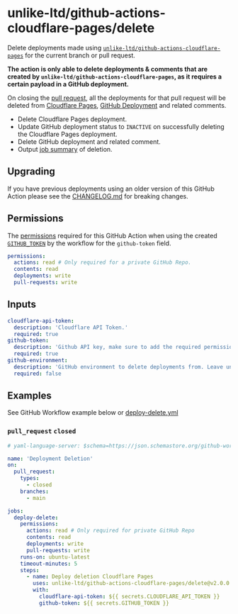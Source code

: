 # unlike-ltd/github-actions-cloudflare-pages/delete

Delete deployments made using [`unlike-ltd/github-actions-cloudflare-pages`](../README.md) for the current branch or pull request.

**The action is only able to delete deployments & comments that are created by `unlike-ltd/github-actions-cloudflare-pages`, as it requires a certain payload in a GitHub deployment.**

On closing the [pull request], all the deployments for that pull request will be deleted from [Cloudflare Pages], [GitHub Deployment] and related comments.

- Delete Cloudflare Pages deployment.
- Update GitHub deployment status to `INACTIVE` on successfully deleting the Cloudflare Pages deployment.
- Delete GitHub deployment and related comment.
- Output [job summary] of deletion.

## Upgrading

If you have previous deployments using an older version of this GitHub Action please see the [CHANGELOG.md](../CHANGELOG.md) for breaking changes.

## Permissions

The [permissions] required for this GitHub Action when using the created [`GITHUB_TOKEN`] by the workflow for the `github-token` field.

```yaml
permissions:
  actions: read # Only required for a private GitHub Repo.
  contents: read
  deployments: write
  pull-requests: write
```

## Inputs

```yaml
cloudflare-api-token:
  description: 'Cloudflare API Token.'
  required: true
github-token:
  description: 'Github API key, make sure to add the required permissions for this action.'
  required: true
github-environment:
  description: 'GitHub environment to delete deployments from. Leave undefined to delete all deployments referencing the current branch or pull_request.'
  required: false
```

## Examples

See GitHub Workflow example below or [deploy-delete.yml](../.github/workflows/deploy-delete.yml)

### `pull_request` `closed`

```yaml
# yaml-language-server: $schema=https://json.schemastore.org/github-workflow.json

name: 'Deployment Deletion'
on:
  pull_request:
    types:
      - closed
    branches:
      - main

jobs:
  deploy-delete:
    permissions:
      actions: read # Only required for private GitHub Repo
      contents: read
      deployments: write
      pull-requests: write
    runs-on: ubuntu-latest
    timeout-minutes: 5
    steps:
      - name: Deploy deletion Cloudflare Pages
        uses: unlike-ltd/github-actions-cloudflare-pages/delete@v2.0.0
        with:
          cloudflare-api-token: ${{ secrets.CLOUDFLARE_API_TOKEN }}
          github-token: ${{ secrets.GITHUB_TOKEN }}
```

[pull request]: https://docs.github.com/en/pull-requests
[Cloudflare Pages]: https://pages.cloudflare.com/
[permissions]: https://docs.github.com/en/actions/using-workflows/workflow-syntax-for-github-actions#permissions
[`GITHUB_TOKEN`]: https://docs.github.com/en/actions/security-guides/automatic-token-authentication
[GitHub Deployment]: https://docs.github.com/en/actions/deployment/targeting-different-environments/using-environments-for-deployment
[job summary]: https://docs.github.com/en/actions/using-workflows/workflow-commands-for-github-actions#adding-a-job-summary
